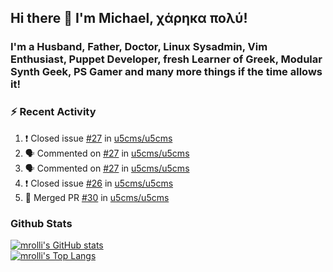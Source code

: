 ## Hi there 👋 I'm Michael, χάρηκα πολύ!

<!--
**mrolli/mrolli** is a ✨ _special_ ✨ repository because its `README.md` (this file) appears on your GitHub profile.

Here are some ideas to get you started:

- 🔭 I’m currently working on ...
- 🌱 I’m currently learning ...
- 👯 I’m looking to collaborate on ...
- 🤔 I’m looking for help with ...
- 💬 Ask me about ...
- 📫 How to reach me: ...
- 😄 Pronouns: ...
- ⚡ Fun fact: ...
-->

### I'm a Husband, Father, Doctor, Linux Sysadmin, Vim Enthusiast, Puppet Developer, fresh Learner of Greek, Modular Synth Geek, PS Gamer and many more things if the time allows it!

### :zap: Recent Activity

<!--START_SECTION:activity-->
1. ❗️ Closed issue [#27](https://github.com/u5cms/u5cms/issues/27) in [u5cms/u5cms](https://github.com/u5cms/u5cms)
2. 🗣 Commented on [#27](https://github.com/u5cms/u5cms/issues/27) in [u5cms/u5cms](https://github.com/u5cms/u5cms)
3. 🗣 Commented on [#27](https://github.com/u5cms/u5cms/issues/27) in [u5cms/u5cms](https://github.com/u5cms/u5cms)
4. ❗️ Closed issue [#26](https://github.com/u5cms/u5cms/issues/26) in [u5cms/u5cms](https://github.com/u5cms/u5cms)
5. 🎉 Merged PR [#30](https://github.com/u5cms/u5cms/pull/30) in [u5cms/u5cms](https://github.com/u5cms/u5cms)
<!--END_SECTION:activity-->

### Github Stats
[![mrolli's GitHub stats](https://github-readme-stats.vercel.app/api?username=mrolli&count_private=true&show_icons=true&theme=onedark)](https://github.com/anuraghazra/github-readme-stats)  
[![mrolli's Top Langs](https://github-readme-stats.vercel.app/api/top-langs/?username=mrolli&count_private=true&theme=onedark&hide=c%2B%2B,c,html,cmake,makefile&layout=compact)](https://github.com/anuraghazra/github-readme-stats)
